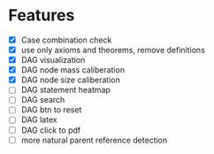 # Features
- [x] Case combination check
- [x] use only axioms and theorems, remove definitions
- [x] DAG visualization
- [x] DAG node mass caliberation
- [x] DAG node size caliberation
- [ ] DAG statement heatmap
- [ ] DAG search
- [ ] DAG btn to reset
- [ ] DAG latex
- [ ] DAG click to pdf
- [ ] more natural parent reference detection

